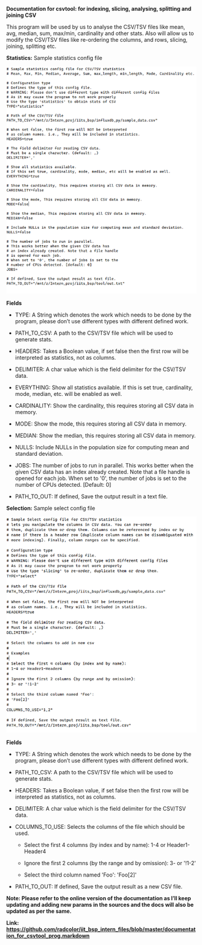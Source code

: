 **Documentation for csvtool: for indexing, slicing, analysing, splitting
and joining CSV**

This program will be used by us to analyse the CSV/TSV files like mean,
avg, median, sum, max/min, cardinality and other stats. Also will allow
us to modify the CSV/TSV files like re-ordering the columns, and rows,
slicing, joining, splitting etc.

**Statistics:** Sample statistics config file

![](media_assets/Documentation_for_csvtool_prog.docx/media/image1.png)

**Fields**

  - TYPE: A String which denotes the work which needs to be done by the
    program, please don’t use different types with different defined
    work.

  - PATH\_TO\_CSV: A path to the CSV/TSV file which will be used to
    generate stats.

  - HEADERS: Takes a Boolean value, if set false then the first row will
    be interpreted as statistics, not as columns.

  - DELIMITER: A char value which is the field delimiter for the CSV/TSV
    data.

  - EVERYTHING: Show all statistics available. If this is set true,
    cardinality, mode, median, etc. will be enabled as well.

  - CARDINALITY: Show the cardinality, this requires storing all CSV
    data in memory.

  - MODE: Show the mode, this requires storing all CSV data in memory.

  - MEDIAN: Show the median, this requires storing all CSV data in
    memory.

  - NULLS: Include NULLs in the population size for computing mean and
    standard deviation.

  - JOBS: The number of jobs to run in parallel. This works better when
    the given CSV data has an index already created. Note that a file
    handle is opened for each job. When set to '0', the number of jobs
    is set to the number of CPUs detected. \[Default: 0\]

  - PATH\_TO\_OUT: If defined, Save the output result in a text file.

**Selection:** Sample select config file

![](media_assets/Documentation_for_csvtool_prog.docx/media/image2.png)

**Fields**

  - TYPE: A String which denotes the work which needs to be done by the
    program, please don’t use different types with different defined
    work.

  - PATH\_TO\_CSV: A path to the CSV/TSV file which will be used to
    generate stats.

  - HEADERS: Takes a Boolean value, if set false then the first row will
    be interpreted as statistics, not as columns.

  - DELIMITER: A char value which is the field delimiter for the CSV/TSV
    data.

  - COLUMNS\_TO\_USE: Selects the columns of the file which should be
    used.
    
      - Select the first 4 columns (by index and by name): 1-4 or
        Header1-Header4
    
      - Ignore the first 2 columns (by the range and by omission): 3- or
        '\!1-2'
    
      - Select the third column named 'Foo': 'Foo\[2\]'

  - PATH\_TO\_OUT: If defined, Save the output result as a new CSV file.

**Note: Please refer to the online version of the documentation as I’ll
keep updating and adding new params in the sources and the docs will
also be updated as per the same.**

**Link:
<https://github.com/radcolor/iit_bsp_intern_files/blob/master/documentation_for_csvtool_prog.markdown>**
